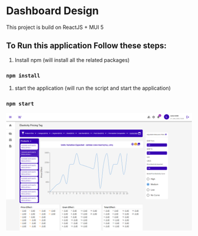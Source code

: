 # Dashboard Design

This project is build on ReactJS + MUI 5

## To Run this application Follow these steps:

1. Install npm (will install all the related packages)

### `npm install`

1. start the application (will run the script and start the application)

### `npm start`

![Full screen display](./screen.png)

